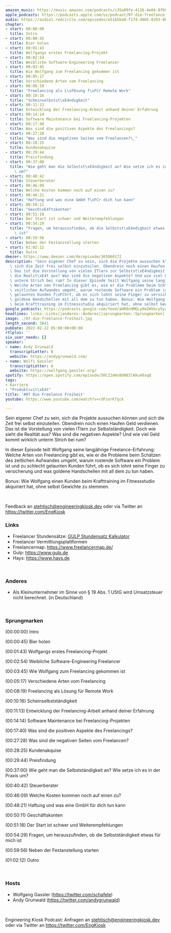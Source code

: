 ```yaml
---
amazon_music: https://music.amazon.com/podcasts/c35a09fe-4116-4e04-8f68-77d61b112e46/episodes/d7e5bc38-3464-475c-998c-1deda993203e/engineering-kiosk-07-die-freelance-freiheit
apple_podcasts: https://podcasts.apple.com/us/podcast/07-die-freelance-freiheit/id1603082924?i=1000551841726
audio: https://audio1.redcircle.com/episodes/e51b5ba0-f174-4965-8203-8b5673dac440/stream.mp3
chapter:
- start: 00:00:00
  title: Intro
- start: 00:00:45
  title: Bier holen
- start: 00:01:43
  title: Wolfgangs erstes Freelancing-Projekt
- start: 00:02:54
  title: Weibliche Software-Engineering Freelancer
- start: 00:03:45
  title: Wie Wolfgang zum Freelancing gekommen ist
- start: 00:05:17
  title: Verschiedene Arten vom Freelancing
- start: 00:08:19
  title: "Freelancing als L\xF6sung f\xFCr Remote Work"
- start: 00:10:16
  title: "Scheinselbstst\xE4ndigkeit"
- start: 00:11:13
  title: Entwicklung der Freelancing-Arbeit anhand deiner Erfahrung
- start: 00:14:14
  title: Software Maintenance bei Freelancing-Projekten
- start: 00:17:40
  title: Was sind die positiven Aspekte des Freelancings?
- start: 00:27:28
  title: "Was sind die negativen Seiten vom Freelancen?\_"
- start: 00:28:25
  title: Kundenakquise
- start: 00:29:44
  title: Preisfindung
- start: 00:37:00
  title: "Wie geht man die Selbstst\xE4ndigkeit an? Wie setze ich es in der Praxis\
    \ um?"
- start: 00:40:42
  title: Steuerberater
- start: 00:46:09
  title: Welche Kosten kommen noch auf einen zu?
- start: 00:48:21
  title: "Haftung und was eine GmbH f\xFCr dich tun kann"
- start: 00:50:11
  title: "Gesch\xE4ftskonten"
- start: 00:51:18
  title: Der Start ist schwer und Weiterempfehlungen
- start: 00:54:29
  title: "Fragen, um herauszufinden, ob die Selbstst\xE4ndigkeit etwas f\xFCr mich\
    \ ist"
- start: 00:59:56
  title: Neben der Festanstellung starten
- start: 01:02:12
  title: Outro
deezer: https://www.deezer.com/de/episode/365060172
description: "Sein eigener Chef zu sein, sich die Projekte aussuchen k\xF6nnen und\
  \ sich die Zeit frei selbst einzuteilen. Obendrein noch einen Haufen Geld verdienen.\
  \ Das ist die Vorstellung von vielen ITlern zur Selbstst\xE4ndigkeit. Doch wie sieht\
  \ die Realit\xE4t aus? Was sind die negativen Aspekte? Und wie viel Geld kommt wirklich\
  \ unterm Strich bei rum? In dieser Episode teilt Wolfgang seine langj\xE4hrige Freelance-Erfahrung:\
  \ Welche Arten von Freelancing gibt es, wie er die Probleme beim Sch\xE4tzen des\
  \ zeitlichen Aufwandes umgeht, warum rostende Software ein Problem ist und zu schlecht\
  \ gelaunten Kunden f\xFChrt, ob es sich lohnt seine Finger zu versicherung und was\
  \ goldene Handschellen mit all dem zu tun haben. Bonus: Wie Wolfgang einen Kunden\
  \ beim Krafttraining im Fitnessstudio akquiriert hat, ohne selbst Gewichte zu stemmen."
google_podcasts: https://podcasts.google.com/feed/aHR0cHM6Ly9mZWVkcy5yZWRjaXJjbGUuY29tLzBlY2ZkZmQ3LWZkYTEtNGMzZC05NTE1LTQ3NjcyN2Y5ZGY1ZQ/episode/MjZiMDkyOTktY2UwMS00ZWMwLTg0MDEtZjZkOGIyMzQ2MWVk?sa=X&ved=0CAUQkfYCahcKEwi4xMSxj4L4AhUAAAAAHQAAAAAQNQ
headlines: links::Links||anderes::Anderes||sprungmarken::Sprungmarken||hosts::Hosts
image: ./07-die-freelance-freiheit.jpg
length_second: 3841
pubDate: 2022-02-22 05:00:00+00:00
rtlplus: ''
six_user_needs: []
speaker:
- name: Andy Grunwald
  transcriptLetter: B
  website: https://andygrunwald.com/
- name: Wolfi Gassler
  transcriptLetter: A
  website: https://wolfgang.gassler.org/
spotify: https://open.spotify.com/episode/5RCZ1mHsBVN83lWXu49xqQ
tags:
- Karriere
- "Produktivit\xE4t"
title: '#07 Die Freelance Freiheit'
youtube: https://www.youtube.com/watch?v=rdFzorKTqck

---
```

<p>Sein eigener Chef zu sein, sich die Projekte aussuchen können und sich die Zeit frei selbst einzuteilen. Obendrein noch einen Haufen Geld verdienen. Das ist die Vorstellung von vielen ITlern zur Selbstständigkeit. Doch wie sieht die Realität aus? Was sind die negativen Aspekte? Und wie viel Geld kommt wirklich unterm Strich bei rum?</p><p>In dieser Episode teilt Wolfgang seine langjährige Freelance-Erfahrung: Welche Arten von Freelancing gibt es, wie er die Probleme beim Schätzen des zeitlichen Aufwandes umgeht, warum rostende Software ein Problem ist und zu schlecht gelaunten Kunden führt, ob es sich lohnt seine Finger zu versicherung und was goldene Handschellen mit all dem zu tun haben.</p><p>Bonus: Wie Wolfgang einen Kunden beim Krafttraining im Fitnessstudio akquiriert hat, ohne selbst Gewichte zu stemmen.</p><p><br></p><p>Feedback an <a href="mailto:stehtisch@engineeringkiosk.dev" rel="nofollow">stehtisch@engineeringkiosk.dev</a> oder via Twitter an <a href="https://twitter.com/EngKiosk" rel="nofollow">https://twitter.com/EngKiosk</a></p><h3 id="links">Links</h3><ul><li>Freelancer Stundensätze: <a href="https://www.gulp.de/stundensatzkalkulator" rel="nofollow">GULP Stundensatz Kalkulator</a></li><li>Freelancer Vermittlungsplattformen</li><li>Freelancermap: <a href="https://www.freelancermap.de/" rel="nofollow">https://www.freelancermap.de/</a></li><li>Gulp: <a href="https://www.gulp.de" rel="nofollow">https://www.gulp.de</a></li><li>Hays: <a href="https://www.hays.de" rel="nofollow">https://www.hays.de</a></li></ul><p><br></p><h3 id="anderes">Anderes</h3><ul><li>Als Kleinunternehmer im Sinne von § 19 Abs. 1 UStG wird Umsatzsteuer nicht berechnet. (in Deutschland)</li></ul><p><br></p><h3 id="sprungmarken">Sprungmarken</h3><p>(00:00:00) Intro</p><p>(00:00:45) Bier holen</p><p>(00:01:43) Wolfgangs erstes Freelancing-Projekt</p><p>(00:02:54) Weibliche Software-Engineering Freelancer</p><p>(00:03:45) Wie Wolfgang zum Freelancing gekommen ist</p><p>(00:05:17) Verschiedene Arten vom Freelancing</p><p>(00:08:19) Freelancing als Lösung für Remote Work</p><p>(00:10:16) Scheinselbstständigkeit</p><p>(00:11:13) Entwicklung der Freelancing-Arbeit anhand deiner Erfahrung</p><p>(00:14:14) Software Maintenance bei Freelancing-Projekten</p><p>(00:17:40) Was sind die positiven Aspekte des Freelancings?</p><p>(00:27:28) Was sind die negativen Seiten vom Freelancen? </p><p>(00:28:25) Kundenakquise</p><p>(00:29:44) Preisfindung</p><p>(00:37:00) Wie geht man die Selbstständigkeit an? Wie setze ich es in der Praxis um?</p><p>(00:40:42) Steuerberater</p><p>(00:46:09) Welche Kosten kommen noch auf einen zu?</p><p>(00:48:21) Haftung und was eine GmbH für dich tun kann</p><p>(00:50:11) Geschäftskonten</p><p>(00:51:18) Der Start ist schwer und Weiterempfehlungen</p><p>(00:54:29) Fragen, um herauszufinden, ob die Selbstständigkeit etwas für mich ist</p><p>(00:59:56) Neben der Festanstellung starten</p><p>(01:02:12) Outro</p><p><br></p><h3 id="hosts">Hosts</h3><ul><li>Wolfgang Gassler (<a href="https://twitter.com/schafele" rel="nofollow">https://twitter.com/schafele</a>)</li><li>Andy Grunwald (<a href="https://twitter.com/andygrunwald" rel="nofollow">https://twitter.com/andygrunwald</a>)</li></ul><p><br></p><p>Engineering Kiosk Podcast: Anfragen an <a href="mailto:stehtisch@engineeringkiosk.dev" rel="nofollow">stehtisch@engineeringkiosk.dev</a> oder via Twitter an <a href="https://twitter.com/EngKiosk" rel="nofollow">https://twitter.com/EngKiosk</a></p>